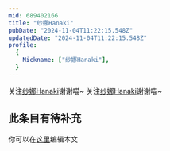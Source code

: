 ```yaml
---
mid: 689402166
title: "纱娜Hanaki"
pubDate: "2024-11-04T11:22:15.548Z"
updatedDate: "2024-11-04T11:22:15.548Z"
profile:
  {
    Nickname: ["纱娜Hanaki"],
  }
---
```


关注[纱娜Hanaki](https://space.bilibili.com/689402166)谢谢喵~ 关注[纱娜Hanaki](https://space.bilibili.com/689402166)谢谢喵~

## 此条目有待补充
你可以在[这里](https://github.com/Yuhanawa/VTuber.ICU-Content/edit/master/v/纱娜Hanaki/index.md)编辑本文
